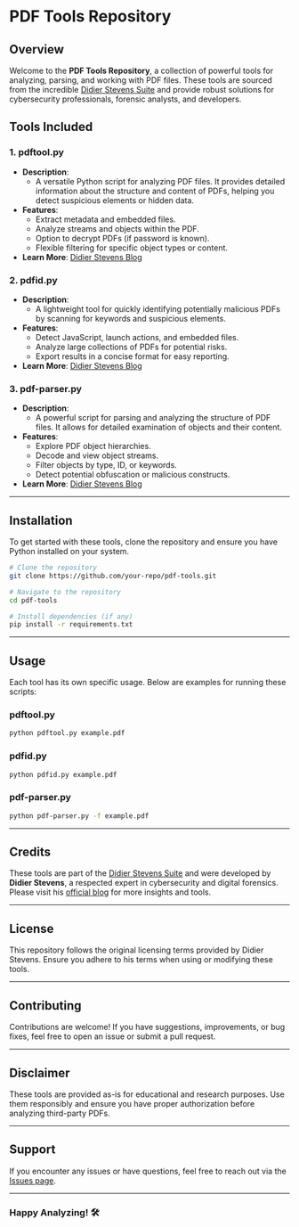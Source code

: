# PDF Tools Repository

## Overview

Welcome to the **PDF Tools Repository**, a collection of powerful tools for analyzing, parsing, and working with PDF files. These tools are sourced from the incredible [Didier Stevens Suite](https://blog.didierstevens.com/programs/pdf-tools/) and provide robust solutions for cybersecurity professionals, forensic analysts, and developers.

## Tools Included

### 1. **pdftool.py**
- **Description**: 
  - A versatile Python script for analyzing PDF files. It provides detailed information about the structure and content of PDFs, helping you detect suspicious elements or hidden data.
- **Features**:
  - Extract metadata and embedded files.
  - Analyze streams and objects within the PDF.
  - Option to decrypt PDFs (if password is known).
  - Flexible filtering for specific object types or content.
- **Learn More**: [Didier Stevens Blog](https://blog.didierstevens.com/programs/pdftool.py/)

### 2. **pdfid.py**
- **Description**:
  - A lightweight tool for quickly identifying potentially malicious PDFs by scanning for keywords and suspicious elements.
- **Features**:
  - Detect JavaScript, launch actions, and embedded files.
  - Analyze large collections of PDFs for potential risks.
  - Export results in a concise format for easy reporting.
- **Learn More**: [Didier Stevens Blog](https://blog.didierstevens.com/programs/pdfid.py/)

### 3. **pdf-parser.py**
- **Description**:
  - A powerful script for parsing and analyzing the structure of PDF files. It allows for detailed examination of objects and their content.
- **Features**:
  - Explore PDF object hierarchies.
  - Decode and view object streams.
  - Filter objects by type, ID, or keywords.
  - Detect potential obfuscation or malicious constructs.
- **Learn More**: [Didier Stevens Blog](https://blog.didierstevens.com/programs/pdfparser.py/)

---

## Installation

To get started with these tools, clone the repository and ensure you have Python installed on your system.

```bash
# Clone the repository
git clone https://github.com/your-repo/pdf-tools.git

# Navigate to the repository
cd pdf-tools

# Install dependencies (if any)
pip install -r requirements.txt
```

---

## Usage

Each tool has its own specific usage. Below are examples for running these scripts:

### pdftool.py
```bash
python pdftool.py example.pdf
```

### pdfid.py
```bash
python pdfid.py example.pdf
```

### pdf-parser.py
```bash
python pdf-parser.py -f example.pdf
```

---

## Credits

These tools are part of the [Didier Stevens Suite](https://blog.didierstevens.com/programs/pdf-tools/) and were developed by **Didier Stevens**, a respected expert in cybersecurity and digital forensics. Please visit his [official blog](https://blog.didierstevens.com/) for more insights and tools.

---

## License

This repository follows the original licensing terms provided by Didier Stevens. Ensure you adhere to his terms when using or modifying these tools.

---

## Contributing

Contributions are welcome! If you have suggestions, improvements, or bug fixes, feel free to open an issue or submit a pull request.

---

## Disclaimer

These tools are provided as-is for educational and research purposes. Use them responsibly and ensure you have proper authorization before analyzing third-party PDFs.

---

## Support

If you encounter any issues or have questions, feel free to reach out via the [Issues page](https://github.com/your-repo/pdf-tools/issues).

---

### Happy Analyzing! 🛠️

